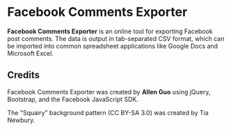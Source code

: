 Facebook Comments Exporter
==========================

**Facebook Comments Exporter** is an online tool for exporting Facebook post comments. The data is output in tab-separated CSV format, which can be imported into common spreadsheet applications like Google Docs and Microsoft Excel.

Credits
-------

Facebook Comments Exporter was created by **Allen Guo** using jQuery, Bootstrap, and the Facebook JavaScript SDK.    

The "Squairy" background pattern (CC BY-SA 3.0) was created by Tia Newbury.